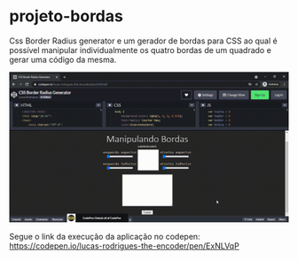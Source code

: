 # projeto-bordas

Css Border Radius generator e um gerador de bordas para CSS ao qual é possível manipular individualmente os quatro bordas de um quadrado e gerar uma código da mesma.

 ![bordas](https://github.com/Lukaslk/projeto-bordas/blob/main/CSS-Border-Radius-Generator-Google-Chrome-2021-04-28-18-15-18.gif)

Segue o link da execução da aplicação no codepen:
https://codepen.io/lucas-rodrigues-the-encoder/pen/ExNLVqP
